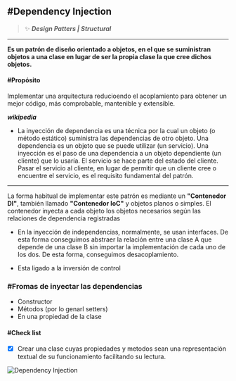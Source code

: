 ## \#Dependency Injection
>:sparkles: ***Design Patters | Structural***
---
**Es un patrón de diseño orientado a objetos, en el que se suministran objetos a una clase en lugar de ser la propia clase la que cree dichos objetos.**

#### \#Propósito
Implementar una arquitectura reducioendo el acoplamiento para obtener un mejor código, más comprobable, mantenible y extensible.

***wikipedia***
- La inyección de dependencia es una técnica por la cual un objeto (o método estático) suministra las dependencias de otro objeto. Una dependencia es un objeto que se puede utilizar (un servicio). Una inyección es el paso de una dependencia a un objeto dependiente (un cliente) que lo usaría. El servicio se hace parte del estado del cliente. Pasar el servicio al cliente, en lugar de permitir que un cliente cree o encuentre el servicio, es el requisito fundamental del patrón.

---

La forma habitual de implementar este patrón es mediante un **"Contenedor DI"**, también llamado **"Contenedor IoC"** y objetos planos o simples. El contenedor inyecta a cada objeto los objetos necesarios según las relaciones de dependencia registradas

- En la inyección de independencias, normalmente, se usan interfaces. De esta forma conseguimos abstraer la relación entre una clase A que depende de una clase B sin importar la implementación de cada uno de los dos. De esta forma, conseguimos desacoplamiento.

- Esta ligado a la inversión de control 

### \#Fromas de inyectar las dependencias
- Constructor
- Métodos (por lo genarl setters)
- En una propiedad de la clase

#### \#Check list

- [x] Crear una clase cuyas propiedades y metodos sean una representación textual de su funcionamiento facilitando su lectura.


![Dependency Injection](https://designpatternsphp.readthedocs.io/es/latest/_images/uml29.png)


